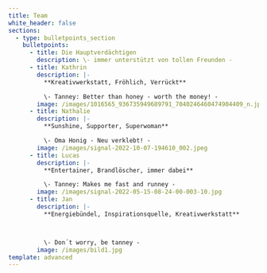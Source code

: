 ```yaml
---
title: Team
white_header: false
sections:
  - type: bulletpoints_section
    bulletpoints:
      - title: Die Hauptverdächtigen
        description: \- immer unterstützt von tollen Freunden -
      - title: Kathrin
        description: |-
          **Kreativwerkstatt, Fröhlich, Verrückt**

          \- Tanney: Better than honey - worth the money! -
        image: /images/1016565_936735949689791_7040246460474904409_n.jpg
      - title: Nathalie
        description: |-
          **Sunshine, Supporter, Superwoman**

          \- Oma Honig - Neu verklebt! -
        image: /images/signal-2022-10-07-194610_002.jpeg
      - title: Lucas
        description: |-
          **Entertainer, Brandlöscher, immer dabei**

          \- Tanney: Makes me fast and runney -
        image: /images/signal-2022-05-15-08-24-00-003-10.jpg
      - title: Jan
        description: |-
          **Energiebündel, Inspirationsquelle, Kreativwerkstatt**



          \- Don´t worry, be tanney -
        image: /images/bild1.jpg
template: advanced
---
```

